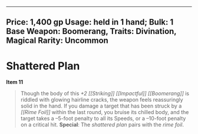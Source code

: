 
---
Price: 1,400 gp
Usage: held in 1 hand;
Bulk: 1
Base Weapon: Boomerang,
Traits: Divination, Magical
Rarity: Uncommon
---

# Shattered Plan

**Item 11**

> Though the body of this *+2 [[Striking]] [[Impactful]] [[Boomerang]]* is riddled with glowing hairline cracks, the weapon feels reassuringly solid in the hand. If you damage a target that has been struck by a *[[Rime Foil]]* within the last round, you bruise its chilled body, and the target takes a –5-foot penalty to all its Speeds, or a –10-foot penalty on a critical hit.
**Special**: The *shattered plan* pairs with the *rime foil*.
